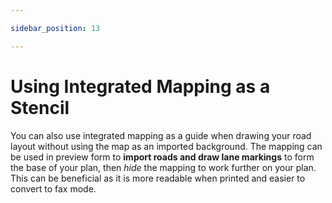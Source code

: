 ```yaml
---

sidebar_position: 13

---
```

# Using Integrated Mapping as a Stencil 

You can also use integrated mapping as a guide when drawing your road layout without using the map as an imported background. The mapping can be used in preview form to **import roads and draw lane markings** to form the base of your plan, then *hide* the mapping to work further on your plan. This can be beneficial as it is more readable when printed and easier to convert to fax mode.